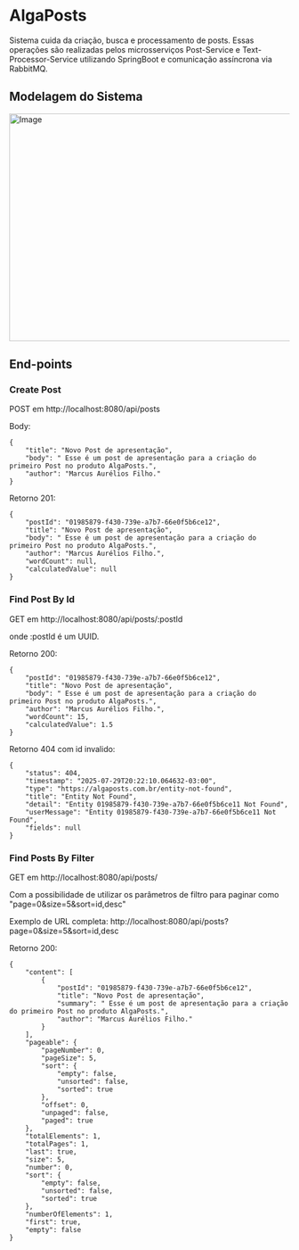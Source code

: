 # AlgaPosts
Sistema cuida da criação, busca e processamento de posts. Essas operações são realizadas pelos microsserviços Post-Service e Text-Processor-Service utilizando SpringBoot e comunicação assíncrona via RabbitMQ.

## Modelagem do Sistema

<img width="807" height="408" alt="Image" src="https://github.com/user-attachments/assets/886c605c-38fb-4902-97e0-30d22b333801" />

## End-points
### Create Post
POST em http://localhost:8080/api/posts

Body:
```
{
	"title": "Novo Post de apresentação",
	"body": " Esse é um post de apresentação para a criação do primeiro Post no produto AlgaPosts.",
	"author": "Marcus Aurélios Filho."
}
```
Retorno 201:
```
{
    "postId": "01985879-f430-739e-a7b7-66e0f5b6ce12",
    "title": "Novo Post de apresentação",
    "body": " Esse é um post de apresentação para a criação do primeiro Post no produto AlgaPosts.",
    "author": "Marcus Aurélios Filho.",
    "wordCount": null,
    "calculatedValue": null
}
```

### Find Post By Id
GET em http://localhost:8080/api/posts/:postId

onde :postId é um UUID.

Retorno 200:
```
{
    "postId": "01985879-f430-739e-a7b7-66e0f5b6ce12",
    "title": "Novo Post de apresentação",
    "body": " Esse é um post de apresentação para a criação do primeiro Post no produto AlgaPosts.",
    "author": "Marcus Aurélios Filho.",
    "wordCount": 15,
    "calculatedValue": 1.5
}
```

Retorno 404 com id invalido:
```
{
    "status": 404,
    "timestamp": "2025-07-29T20:22:10.064632-03:00",
    "type": "https://algaposts.com.br/entity-not-found",
    "title": "Entity Not Found",
    "detail": "Entity 01985879-f430-739e-a7b7-66e0f5b6ce11 Not Found",
    "userMessage": "Entity 01985879-f430-739e-a7b7-66e0f5b6ce11 Not Found",
    "fields": null
}
```

### Find Posts By Filter
GET em http://localhost:8080/api/posts/

Com a possibilidade de utilizar os parâmetros de filtro para paginar como "page=0&size=5&sort=id,desc"

Exemplo de URL completa: http://localhost:8080/api/posts?page=0&size=5&sort=id,desc

Retorno 200:
```
{
    "content": [
        {
            "postId": "01985879-f430-739e-a7b7-66e0f5b6ce12",
            "title": "Novo Post de apresentação",
            "summary": " Esse é um post de apresentação para a criação do primeiro Post no produto AlgaPosts.",
            "author": "Marcus Aurélios Filho."
        }
    ],
    "pageable": {
        "pageNumber": 0,
        "pageSize": 5,
        "sort": {
            "empty": false,
            "unsorted": false,
            "sorted": true
        },
        "offset": 0,
        "unpaged": false,
        "paged": true
    },
    "totalElements": 1,
    "totalPages": 1,
    "last": true,
    "size": 5,
    "number": 0,
    "sort": {
        "empty": false,
        "unsorted": false,
        "sorted": true
    },
    "numberOfElements": 1,
    "first": true,
    "empty": false
}
```



